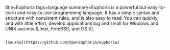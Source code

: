 title=Euphoria
tags=language
summary=Euphoria is a powerful but easy-to-learn and easy-to-use programming language. It has a simple syntax and structure with consistent rules, and is also easy to read. You can quickly, and with little effort, develop applications big and small for Windows and UNIX variants (Linux, FreeBSD, and OS X).
~~~~~~

[Source](https://github.com/OpenEuphoria/euphoria)

